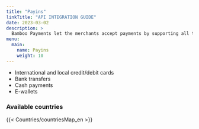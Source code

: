 ```yaml
---
title: "Payins"
linkTitle: "API INTEGRATION GUIDE"
date: 2023-03-02
description: >
  Bamboo Payments let the merchants accept payments by supporting all the payment methods available in each country.
menu:
  main:
    name: Payins
    weight: 10     
---
```


* International and local credit/debit cards
* Bank transfers
* Cash payments
* E-wallets

### Available countries

 {{< Countries/countriesMap_en >}}